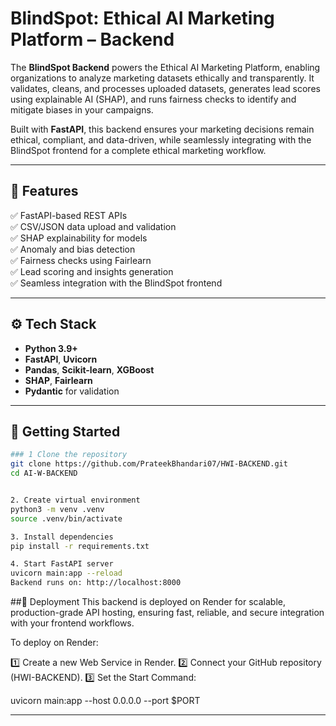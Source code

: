 # BlindSpot: Ethical AI Marketing Platform – Backend

The **BlindSpot Backend** powers the Ethical AI Marketing Platform, enabling organizations to analyze marketing datasets ethically and transparently. It validates, cleans, and processes uploaded datasets, generates lead scores using explainable AI (SHAP), and runs fairness checks to identify and mitigate biases in your campaigns.

Built with **FastAPI**, this backend ensures your marketing decisions remain ethical, compliant, and data-driven, while seamlessly integrating with the BlindSpot frontend for a complete ethical marketing workflow.

---

## 🧠 Features

✅ FastAPI-based REST APIs  
✅ CSV/JSON data upload and validation  
✅ SHAP explainability for models  
✅ Anomaly and bias detection  
✅ Fairness checks using Fairlearn  
✅ Lead scoring and insights generation  
✅ Seamless integration with the BlindSpot frontend

---

## ⚙️ Tech Stack

- **Python 3.9+**
- **FastAPI**, **Uvicorn**
- **Pandas**, **Scikit-learn**, **XGBoost**
- **SHAP**, **Fairlearn**
- **Pydantic** for validation

---

## 🚀 Getting Started
```bash
### 1 Clone the repository
git clone https://github.com/PrateekBhandari07/HWI-BACKEND.git
cd AI-W-BACKEND


2. Create virtual environment
python3 -m venv .venv
source .venv/bin/activate

3. Install dependencies
pip install -r requirements.txt

4. Start FastAPI server
uvicorn main:app --reload
Backend runs on: http://localhost:8000
```
##🚀 Deployment
This backend is deployed on Render for scalable, production-grade API hosting, ensuring fast, reliable, and secure integration with your frontend workflows.

To deploy on Render:

1️⃣ Create a new Web Service in Render.
2️⃣ Connect your GitHub repository (HWI-BACKEND).
3️⃣ Set the Start Command:

uvicorn main:app --host 0.0.0.0 --port $PORT


---


